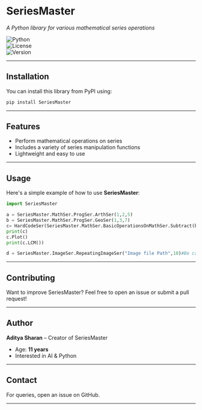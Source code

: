 # SeriesMaster 
*A Python library for various mathematical series operations*  

![Python](https://img.shields.io/badge/Python-3.6%2B-blue)  
![License](https://img.shields.io/badge/License-MIT-blue)  
![Version](https://img.shields.io/badge/Version-0.2-blue)  

---

##  Installation  
You can install this library from PyPI using:  

```sh
pip install SeriesMaster
```

---

## Features  
- Perform mathematical operations on series  
- Includes a variety of series manipulation functions  
- Lightweight and easy to use  

---

## Usage  
Here's a simple example of how to use **SeriesMaster**:  

```python
import SeriesMaster  

a = SeriesMaster.MathSer.ProgSer.ArthSer(1,2,5)
b = SeriesMaster.MathSer.ProgSer.GeoSer(1,3,7)
c= HardCodeSer(SeriesMaster.MathSer.BasicOperationsOnMathSer.Subtract(b,a))
print(c)
c.Plot()
print(c.LCM())

d = SeriesMaster.ImageSer.RepeatingImageSer("Image file Path",10)#Be careful if the number is too large it might crash your PC
```

---

##  Contributing  
Want to improve SeriesMaster? Feel free to open an issue or submit a pull request!  

---

## Author  
**Aditya Sharan** – Creator of SeriesMaster  
- Age: **11 years**  
- Interested in AI & Python  

---

## Contact  
For queries, open an issue on GitHub.  

---

